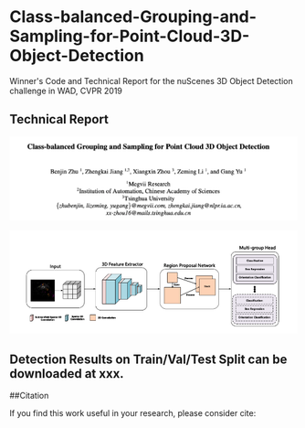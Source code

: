 # Class-balanced-Grouping-and-Sampling-for-Point-Cloud-3D-Object-Detection
Winner's Code and Technical Report for the nuScenes 3D Object Detection challenge in WAD, CVPR 2019

## Technical Report

![](./imgs/title.png)

![](./imgs/netarch.png)




## Detection Results on Train/Val/Test Split can be downloaded at xxx.

##Citation

If you find this work useful in your research, please consider cite:

```

```

